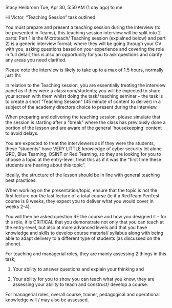 
Stacy Heilbronn
Tue, Apr 30, 5:50 AM (1 day ago)
to me

Hi Victor,
“Teaching Session” task outlined:

You must prepare and present a teaching session during the interview (to be presented in Teams), this teaching session interview will be split into 2 parts: Part 1 is the Microteach/ Teaching session (explained below) and part 2) is a generic interview format; where they will be going through your CV with you, asking questions based on your experience and covering the role in full detail, this is also an opportunity for you to ask questions and clarify any areas you need clarified.

Please note the interview is likely to take up to a max of 1.5 hours, normally just 1hr.


In relation to the Teaching session, you are essentially treating the interview panel as if they were a classroom/students; you will be expected to share your screen with them whilst doing the task/ teaching seminar – the task is to create a short “Teaching Session” (45 minute of content to deliver) in a subject of the academy directors choice to present during the interview.


When preparing and delivering the teaching session, please simulate that the session is starting after a “break” where the class has previously done a portion of the lesson and are aware of the general ‘housekeeping’ content to avoid delays.


You are expected to treat the interviewers as if they were the students, these “students” have VERY LITTLE knowledge of cyber security let alone GRC, Blue Teaming, OSINT or Red Teaming, so they are looking for you to choose a topic at the entry-level, treat this as if it was the “first time these students are hearing about this topic”.


Ideally, the structure of the lesson should be in line with general teaching best practices.


When working on the presentation/topic, ensure that the topic is not the first lecture nor the last lecture of a total course (ie if a RedTeam PenTest course is 8 weeks, they expect you to deliver what you would cover in weeks 2-4).
 

You will then be asked question RE the course and how you designed it – for this role, it is CRITICAL that you demonstrate not only that you can teach at the entry-level, but also at more advanced levels and that you have knowledge and skills to develop course material/ syllabus along with being able to adapt delivery to a different type of students (as discussed on the phone).

 

For teaching and managerial roles, they are mainly assessing 2 things in this task;

1) Your ability to answer questions and explain your thinking and

2) Your ability for you to show you can teach what you know, they are assessing your ability to teach and construct/ develop a course.

For managerial roles, overall course, trainer, pedagogical and operational knowledge will / may also be assessed.